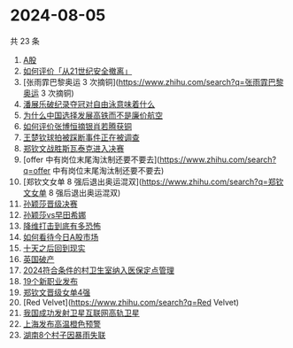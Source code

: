 # 2024-08-05

共 23 条

<!-- BEGIN -->
<!-- 最后更新时间 Mon Aug 05 2024 23:06:54 GMT+0800 (China Standard Time) -->

1. [A股](https://www.zhihu.com/search?q=A股)
1. [如何评价「从21世纪安全撤离」](https://www.zhihu.com/search?q=如何评价「从21世纪安全撤离」)
1. [张雨霏巴黎奥运 3 次摘铜](https://www.zhihu.com/search?q=张雨霏巴黎奥运 3
   次摘铜)
1. [潘展乐破纪录夺冠对自由泳意味着什么](https://www.zhihu.com/search?q=潘展乐破纪录夺冠对自由泳意味着什么)
1. [为什么中国选择发展高铁而不是廉价航空](https://www.zhihu.com/search?q=为什么中国选择发展高铁而不是廉价航空)
1. [如何评价张博恒摘银肖若腾获铜](https://www.zhihu.com/search?q=如何评价张博恒摘银肖若腾获铜)
1. [王楚钦球拍被踩断事件正在被调查](https://www.zhihu.com/search?q=王楚钦球拍被踩断事件正在被调查)
1. [郑钦文战胜斯瓦泰克进入决赛](https://www.zhihu.com/search?q=郑钦文战胜斯瓦泰克进入决赛)
1. [offer 中有岗位末尾淘汰制还要不要去](https://www.zhihu.com/search?q=offer
   中有岗位末尾淘汰制还要不要去)
1. [郑钦文女单 8 强后退出奥运混双](https://www.zhihu.com/search?q=郑钦文女单 8
   强后退出奥运混双)
1. [孙颖莎晋级决赛](https://www.zhihu.com/search?q=孙颖莎晋级决赛)
1. [孙颖莎vs早田希娜](https://www.zhihu.com/search?q=孙颖莎vs早田希娜)
1. [降维打击到底有多恐怖](https://www.zhihu.com/search?q=降维打击到底有多恐怖)
1. [如何看待今日A股市场](https://www.zhihu.com/search?q=如何看待今日A股市场)
1. [十天之后回到现实](https://www.zhihu.com/search?q=十天之后回到现实)
1. [英国破产](https://www.zhihu.com/search?q=英国破产)
1. [2024符合条件的村卫生室纳入医保定点管理](https://www.zhihu.com/search?q=2024符合条件的村卫生室纳入医保定点管理)
1. [19个新职业发布](https://www.zhihu.com/search?q=19个新职业发布)
1. [郑钦文晋级女单4强](https://www.zhihu.com/search?q=郑钦文晋级女单4强)
1. [Red Velvet](https://www.zhihu.com/search?q=Red Velvet)
1. [我国成功发射卫星互联网高轨卫星](https://www.zhihu.com/search?q=我国成功发射卫星互联网高轨卫星)
1. [上海发布高温橙色预警](https://www.zhihu.com/search?q=上海发布高温橙色预警)
1. [湖南8个村子因暴雨失联](https://www.zhihu.com/search?q=湖南8个村子因暴雨失联)

<!-- END -->

